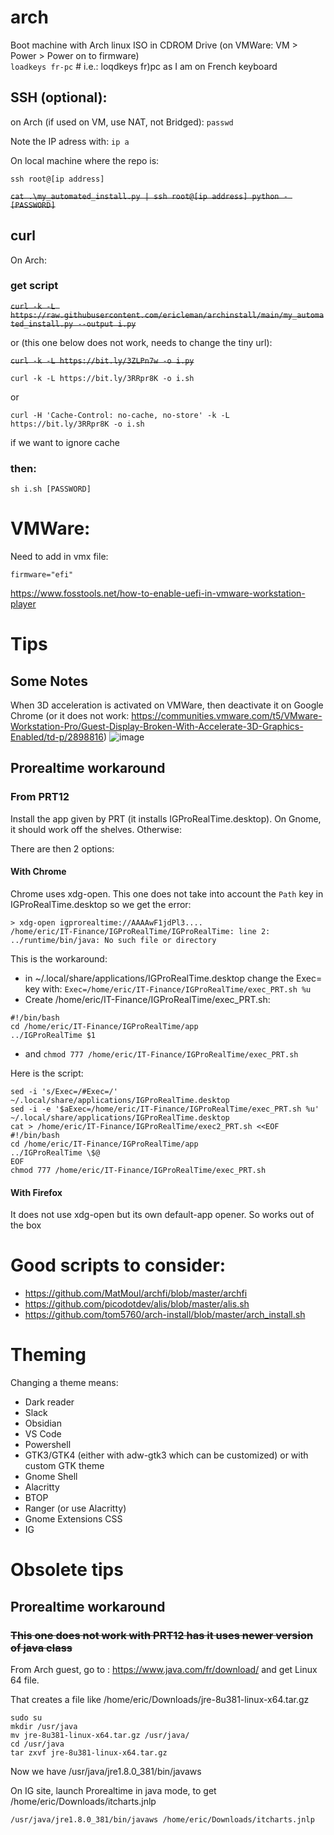# arch

 Boot machine with Arch linux ISO in CDROM Drive (on VMWare: VM > Power > Power on to firmware)  
`loadkeys fr-pc` # i.e.: loqdkeys fr)pc as I am on French keyboard

## SSH (optional):
on Arch (if used on VM, use NAT, not Bridged): 
`passwd`

Note the IP adress with:
`ip a`

On local machine where the repo is:

`ssh root@[ip address]`

~~`cat .\my_automated_install.py | ssh root@[ip address] python - [PASSWORD]`~~

## curl
On Arch:
### get script

~~`curl -k -L https://raw.githubusercontent.com/ericleman/archinstall/main/my_automated_install.py --output i.py`~~  

or (this one below does not work, needs to change the tiny url):

~~`curl -k -L https://bit.ly/3ZLPn7w -o i.py`~~

`curl -k -L https://bit.ly/3RRpr8K -o i.sh`  

or 

`curl -H 'Cache-Control: no-cache, no-store' -k -L https://bit.ly/3RRpr8K -o i.sh` 

if we want to ignore cache

### then:

`sh i.sh [PASSWORD]`

# VMWare:
Need to add in vmx file:

`firmware="efi"`

https://www.fosstools.net/how-to-enable-uefi-in-vmware-workstation-player


# Tips
## Some Notes
When 3D acceleration is activated on VMWare, then deactivate it on Google Chrome (or it does not work: https://communities.vmware.com/t5/VMware-Workstation-Pro/Guest-Display-Broken-With-Accelerate-3D-Graphics-Enabled/td-p/2898816)
![image](https://user-images.githubusercontent.com/26767717/177496730-38f3be75-ae3c-4329-a49e-0002abfc595a.png)


## Prorealtime workaround
### From PRT12
Install the app given by PRT (it installs IGProRealTime.desktop). 
On Gnome, it should work off the shelves. Otherwise:

There are then 2 options:
#### With Chrome
Chrome uses xdg-open. This one does not take into account the `Path` key in IGProRealTime.desktop so we get the error:
```
> xdg-open igprorealtime://AAAAwF1jdPl3....
/home/eric/IT-Finance/IGProRealTime/IGProRealTime: line 2: ../runtime/bin/java: No such file or directory
```
This is the workaround:
- in ~/.local/share/applications/IGProRealTime.desktop change the Exec= key with:
`Exec=/home/eric/IT-Finance/IGProRealTime/exec_PRT.sh %u`
- Create /home/eric/IT-Finance/IGProRealTime/exec_PRT.sh:
```
#!/bin/bash
cd /home/eric/IT-Finance/IGProRealTime/app
../IGProRealTime $1
```
- and `chmod 777 /home/eric/IT-Finance/IGProRealTime/exec_PRT.sh`

Here is the script:
```
sed -i 's/Exec=/#Exec=/' ~/.local/share/applications/IGProRealTime.desktop
sed -i -e '$aExec=/home/eric/IT-Finance/IGProRealTime/exec_PRT.sh %u' ~/.local/share/applications/IGProRealTime.desktop
cat > /home/eric/IT-Finance/IGProRealTime/exec2_PRT.sh <<EOF
#!/bin/bash
cd /home/eric/IT-Finance/IGProRealTime/app
../IGProRealTime \$@
EOF
chmod 777 /home/eric/IT-Finance/IGProRealTime/exec_PRT.sh
```

#### With Firefox
It does not use xdg-open but its own default-app opener. So works out of the box


# Good scripts to consider:
- https://github.com/MatMoul/archfi/blob/master/archfi
- https://github.com/picodotdev/alis/blob/master/alis.sh
- https://github.com/tom5760/arch-install/blob/master/arch_install.sh

# Theming
Changing a theme means:
- Dark reader
- Slack
- Obsidian
- VS Code
- Powershell
- GTK3/GTK4 (either with adw-gtk3 which can be customized) or with custom GTK theme
- Gnome Shell
- Alacritty
- BTOP
- Ranger (or use Alacritty)
- Gnome Extensions CSS
- IG

# Obsolete tips
## Prorealtime workaround
### ~~This one does not work with PRT12 has it uses newer version of java class~~
From Arch guest, go to : https://www.java.com/fr/download/ and get Linux 64 file.

That creates a file like /home/eric/Downloads/jre-8u381-linux-x64.tar.gz

```
sudo su
mkdir /usr/java
mv jre-8u381-linux-x64.tar.gz /usr/java/
cd /usr/java
tar zxvf jre-8u381-linux-x64.tar.gz
```

Now we have /usr/java/jre1.8.0_381/bin/javaws

On IG site, launch Prorealtime in java mode, to get /home/eric/Downloads/itcharts.jnlp

`/usr/java/jre1.8.0_381/bin/javaws /home/eric/Downloads/itcharts.jnlp`
